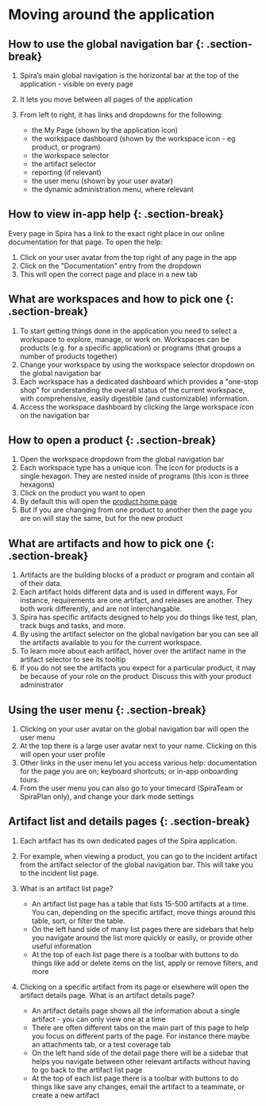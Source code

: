 # Moving around the application
## How to use the global navigation bar {: .section-break}
1. Spira’s main global navigation is the horizontal bar at the top of the application - visible on every page
2. It lets you move between all pages of the application
3. From left to right, it has links and dropdowns for the following: 

    * the My Page (shown by the application icon)
    * the workspace dashboard (shown by the workspace icon - eg product, or program)
    * the workspace selector
    * the artifact selector
    * reporting (if relevant)
    * the user menu (shown by your user avatar)
    * the dynamic administration menu, where relevant

## How to view in-app help {: .section-break}
Every page in Spira has a link to the exact right place in our online documentation for that page. To open the help:

1. Click on your user avatar from the top right of any page in the app
2. Click on the "Documentation" entry from the dropdown
3. This will open the correct page and place in a new tab

## What are workspaces and how to pick one {: .section-break}
1. To start getting things done in the application you need to select a workspace to explore, manage, or work on. Workspaces can be products (e.g. for a specific application) or programs (that groups a number of products together)
2. Change your workspace by using the workspace selector dropdown on the global navigation bar
3. Each workspace has a dedicated dashboard which provides a "one-stop shop" for understanding the overall status of the current workspace, with comprehensive, easily digestible (and customizable) information. 
4. Access the workspace dashboard by clicking the large workspace icon on the navigation bar

## How to open a product {: .section-break}
1. Open the workspace dropdown from the global navigation bar
2. Each workspace type has a unique icon. The icon for products is a single hexagon. They are nested inside of programs (this icon is three hexagons)
3. Click on the product you want to open
4. By default this will open the [product home page](../Spira-User-Manual/Product-Homepage.md)
5. But if you are changing from one product to another then the page you are on will stay the same, but for the new product 

## What are artifacts and how to pick one {: .section-break}
1. Artifacts are the building blocks of a product or program and contain all of their data. 
2. Each artifact holds different data and is used in different ways. For instance, requirements are one artifact, and releases are another. They both work differently, and are not interchangable.
3. Spira has specific artifacts designed to help you do things like test, plan, track bugs and tasks, and more.
4. By using the artifact selector on the global navigation bar you can see all the artifacts available to you for the current workspace. 
5. To learn more about each artifact, hover over the artifact name in the artifact selector to see its tooltip
6. If you do not see the artifacts you expect for a particular product, it may be because of your role on the product. Discuss this with your product administrator

## Using the user menu {: .section-break}
1. Clicking on your user avatar on the global navigation bar will open the user menu
2. At the top there is a large user avatar next to your name. Clicking on this will open your user profile
3. Other links in the user menu let you access various help: documentation for the page you are on; keyboard shortcuts; or in-app onboarding tours. 
4. From the user menu you can also go to your timecard (SpiraTeam or SpiraPlan only), and change your dark mode settings

## Artifact list and details pages {: .section-break}
1. Each artifact has its own dedicated pages of the Spira application.
2. For example, when viewing a product, you can go to the incident artifact from the artifact selector of the global navigation bar. This will take you to the incident list page.
3. What is an artifact list page?

    * An artifact list page has a table that lists 15-500 artifacts at a time. You can, depending on the specific artifact, move things around this table, sort, or filter the table.
    * On the left hand side of many list pages there are sidebars that help you navigate around the list more quickly or easily, or provide other useful information
    * At the top of each list page there is a toolbar with buttons to do things like add or delete items on the list, apply or remove filters, and more

4. Clicking on a specific artifact from its page or elsewhere will open the artifact details page. What is an artifact details page?

    * An artifact details page shows all the information about a single artifact - you can only view one at a time
    * There are often different tabs on the main part of this page to help you focus on different parts of the page. For instance there maybe an attachments tab, or a test coverage tab
    * On the left hand side of the detail page there will be a sidebar that helps you navigate between other relevant artifacts without having to go back to the artifact list page
    * At the top of each list page there is a toolbar with buttons to do things like save any changes, email the artifact to a teammate, or create a new artifact